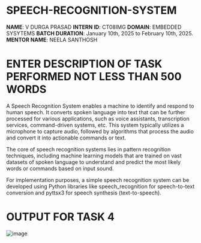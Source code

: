 # SPEECH-RECOGNITION-SYSTEM
**NAME**: V DURGA PRASAD
**INTERN ID**: CT08IMG
**DOMAIN**: EMBEDDED SYSYTEMS
**BATCH DURATION**: January 10th, 2025 to February 10th, 2025.
**MENTOR NAME**: NEELA SANTHOSH

# ENTER DESCRIPTION OF TASK PERFORMED NOT LESS THAN 500 WORDS
A Speech Recognition System enables a machine to identify and respond to human speech. It converts spoken language into text that can be further processed for various applications, such as voice assistants, transcription services, command-driven systems, etc. This system typically utilizes a microphone to capture audio, followed by algorithms that process the audio and convert it into actionable commands or text.

The core of speech recognition systems lies in pattern recognition techniques, including machine learning models that are trained on vast datasets of spoken language to understand and predict the most likely words or commands based on input sound.

For implementation purposes, a simple speech recognition system can be developed using Python libraries like speech_recognition for speech-to-text conversion and pyttsx3 for speech synthesis (text-to-speech).
# OUTPUT FOR TASK 4
![image](https://github.com/user-attachments/assets/6501ffa5-a8c6-41c8-93c9-40e25122987b)
